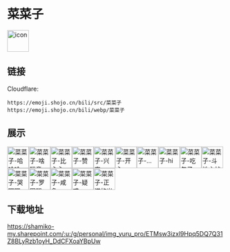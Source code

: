 # 菜菜子
<img src="https://emoji.shojo.cn/bili/src/菜菜子/icon.png" width="50" height="50" alt="icon">

## 链接
Cloudflare:
```
https://emoji.shojo.cn/bili/src/菜菜子
https://emoji.shojo.cn/bili/webp/菜菜子
```
## 展示
<img src="https://emoji.shojo.cn/bili/src/菜菜子/菜菜子-哈哈哈.png" width="50" height="50" alt="菜菜子-哈哈哈"><img src="https://emoji.shojo.cn/bili/src/菜菜子/菜菜子-啥玩意.png" width="50" height="50" alt="菜菜子-啥玩意"><img src="https://emoji.shojo.cn/bili/src/菜菜子/菜菜子-比心心.png" width="50" height="50" alt="菜菜子-比心心"><img src="https://emoji.shojo.cn/bili/src/菜菜子/菜菜子-赞.png" width="50" height="50" alt="菜菜子-赞"><img src="https://emoji.shojo.cn/bili/src/菜菜子/菜菜子-兴奋.png" width="50" height="50" alt="菜菜子-兴奋"><img src="https://emoji.shojo.cn/bili/src/菜菜子/菜菜子-开心.png" width="50" height="50" alt="菜菜子-开心"><img src="https://emoji.shojo.cn/bili/src/菜菜子/菜菜子-….png" width="50" height="50" alt="菜菜子-…"><img src="https://emoji.shojo.cn/bili/src/菜菜子/菜菜子-hi.png" width="50" height="50" alt="菜菜子-hi"><img src="https://emoji.shojo.cn/bili/src/菜菜子/菜菜子-吃包子.png" width="50" height="50" alt="菜菜子-吃包子"><img src="https://emoji.shojo.cn/bili/src/菜菜子/菜菜子-斗地主战神.png" width="50" height="50" alt="菜菜子-斗地主战神"><img src="https://emoji.shojo.cn/bili/src/菜菜子/菜菜子-哭唧唧.png" width="50" height="50" alt="菜菜子-哭唧唧"><img src="https://emoji.shojo.cn/bili/src/菜菜子/菜菜子-罗圈腿.png" width="50" height="50" alt="菜菜子-罗圈腿"><img src="https://emoji.shojo.cn/bili/src/菜菜子/菜菜子-咸鱼.png" width="50" height="50" alt="菜菜子-咸鱼"><img src="https://emoji.shojo.cn/bili/src/菜菜子/菜菜子-疑惑.png" width="50" height="50" alt="菜菜子-疑惑"><img src="https://emoji.shojo.cn/bili/src/菜菜子/菜菜子-正道的光.png" width="50" height="50" alt="菜菜子-正道的光">

## 下载地址

https://shamiko-my.sharepoint.com/:u:/g/personal/img_yuru_pro/ETMsw3izxl9Hpq5DQ7Q31Z8BLyRzb1oyH_DdCFXoaYBpUw